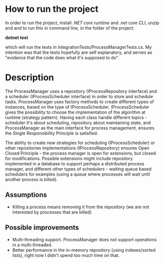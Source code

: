 # How to run the project #
In order to run the project, install *.NET core runtime* and *.net core CLI*, unzip and  and to run this in command line, in the folder of the project:

**dotnet test**

which will run the tests in IntegrationTests/ProcessManagerTests.cs. My intention was that the tests hopefully are self explanatory, and serves as "evidence that the code does what it's supposed to do".


# Description #
The ProcessManager uses a repository (IProcessRepository interface) and a scheduler (IProcessScheduler interface) in order to store and schedule tasks. ProcessManager uses factory methods to create different types of instances, based on the type of IProcessScheduler. IProcessScheduler gives the possibility to choose the implementation of the algorithm at runtime (strategy pattern). Having each class handle different topics - scheduler it's about scheduling, repository about maintaining state, and ProcessManager as the main interface for process management, ensures the Single Responsibility Principle is satisfied.

The ability to create new strategies for scheduling (IProcessScheduler) or other repositories implementations (IProcessRepository) ensures Open Closed Principle - the process manager is open for extensions,  but closed for modifications. Possible extensions might include repository implemented in a database to support perhaps a distributed process manager, and different other types of schedulers - waiting queue based schedulers for examples (using a queue where processes will wait until another process is killed).


## Assumptions ##
- Killing a process means removing it from the repository (we are not interested by processes that are killed)

## Possible improvements ##
- Multi-threading support. ProcessManager does not support operations in a multi-threaded. 
- Better performance in the in-memory repository (using indexes/sorted lists), right now I didn't spend too much time on that.
